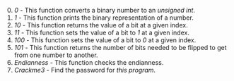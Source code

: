 0. *0* - This function converts a binary number to an *unsigned int*.
1. *1* - This function prints the binary representation of a number.
2. *10* - This function returns the value of a bit at a given index.
3. *11* - This function sets the value of a bit to *1* at a given index.
4. *100* - This function sets the value of a bit to *0* at a given index.
5. *101* - This function returns the number of bits needed to be flipped to get from one number to another.
6. *Endianness* - This function checks the endianness.
7. *Crackme3* - Find the password for *this program*.
